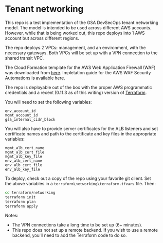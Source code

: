 # Tenant networking

This repo is a test implementation of the GSA DevSecOps tenant networking model. The model is intended to be used across different AWS accounts. However, while that is being worked out, this repo deploys into 1 AWS account but across different regions.

The repo deploys 2 VPCs: management, and an environment, with the necessary gateways. Both VPCs will be set up with a VPN connection to the shared transit VPC.

The Cloud Formation template for the AWS Web Application Firewall (WAF) was
downloaded from [here](https://s3.amazonaws.com/solutions-reference/aws-waf-security-automations/latest/aws-waf-security-automations-alb.template).
Impletation guide for the AWS WAF Security Automations is available [here](https://docs.aws.amazon.com/solutions/latest/aws-waf-security-automations).

The repo is deployable out of the box with the proper AWS programmatic credentials and a recent (0.11.3 as of this writing) version of [Terraform](https://www.terraform.io).

You will need to set the following variables:

```
env_account_id
mgmt_account_id
gsa_internal_cidr_block
```

You will also have to provide server certificates for the ALB listeners and set
certificate names and path to the certificate and key files in the appropriate
variables:

```
mgmt_alb_cert_name
mgmt_alb_cert_file
mgmt_alb_key_file
env_alb_cert_name
env_alb_cert_file
env_alb_key_file
```

To deploy, check out a copy of the repo using your favorite git client. Set the
above variables in a `terraform\networking\terraform.tfvars` file.  Then:

```sh
cd terraform/networking
terraform init
terraform plan
terraform apply
```

Notes:

* The VPN connections take a long time to be set up (6+ minutes).
* This repo does not set up a remote backend. If you wish to use a remote backend, you'll need to add the Terraform code to do so.
